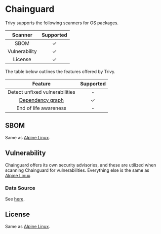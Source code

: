 # Chainguard
Trivy supports the following scanners for OS packages.

|    Scanner    | Supported |
| :-----------: | :-------: |
|     SBOM      |     ✓     |
| Vulnerability |     ✓     |
|    License    |     ✓     |

The table below outlines the features offered by Trivy.

|                Feature                | Supported |
| :-----------------------------------: | :-------: |
|    Detect unfixed vulnerabilities     |     -     |
| [Dependency graph][dependency-graph] |     ✓     |
|        End of life awareness         |     -     |

## SBOM
Same as [Alpine Linux](alpine.md#sbom).

## Vulnerability
Chainguard offers its own security advisories, and these are utilized when scanning Chainguard for vulnerabilities.
Everything else is the same as [Alpine Linux](alpine.md#vulnerability).

### Data Source
See [here](../../scanner/vulnerability.md#data-sources).

## License
Same as [Alpine Linux](alpine.md#license).


[dependency-graph]: ../../configuration/reporting.md#show-origins-of-vulnerable-dependencies
[secdb]: https://packages.cgr.dev/chainguard/security.json